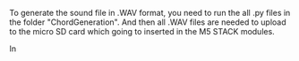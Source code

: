 To generate the sound file in .WAV format, you need to run the all .py files in the folder "ChordGeneration". And then all .WAV files are needed to upload to the micro SD card which going to inserted in the M5 STACK modules. 

In 
